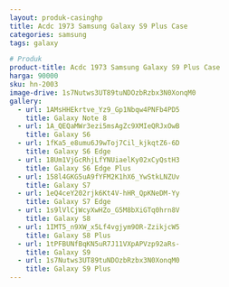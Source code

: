 ```yaml
---
layout: produk-casinghp
title: Acdc 1973 Samsung Galaxy S9 Plus Case
categories: samsung
tags: galaxy

# Produk
product-title: Acdc 1973 Samsung Galaxy S9 Plus Case
harga: 90000
sku: hn-2003
image-drive: 1s7Nutws3UT89tuNDOzbRzbx3N0XonqM0
gallery:
  - url: 1AMsHHEkrtve_Yz9_Gp1Nbqw4PNFb4PD5
    title: Galaxy Note 8
  - url: 1A_QEQaMWr3ezi5msAgZc9XMIeQRJxOwB
    title: Galaxy S6
  - url: 1fKa5_e8umu6J9wToj7Cil_kjkqtZ6-6D
    title: Galaxy S6 Edge
  - url: 18Um1VjGcRhjLfYNUiaelKy02xCyQstH3
    title: Galaxy S6 Edge Plus
  - url: 158l4GKG5uA9fYFM2K1hX6_YwStkLNZUv
    title: Galaxy S7
  - url: 1eQ4ceY202rjk6Kt4V-hHR_QpKNeDM-Yy
    title: Galaxy S7 Edge
  - url: 1s9lVlCjWcyXwHZo_G5M8bXiGTq0hrn8V
    title: Galaxy S8
  - url: 1IMT5_n9XW_x5Lf4vgjym9OR-ZzikjcW5
    title: Galaxy S8 Plus
  - url: 1tPFBUNfBqKN5uR7J11VXpAPVzp92aRs-
    title: Galaxy S9
  - url: 1s7Nutws3UT89tuNDOzbRzbx3N0XonqM0
    title: Galaxy S9 Plus
---
```

